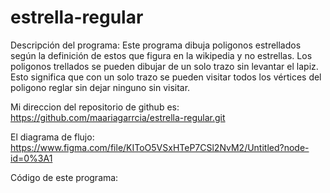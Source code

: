 # estrella-regular

Descripción del programa: 
Este programa dibuja poligonos estrellados según la definición de estos que figura en la wikipedia y no estrellas. 
Los poligonos trellados se pueden dibujar de un solo trazo sin levantar el lapiz. 
Esto significa que con un solo trazo se pueden visitar todos los vértices del poligono reglar sin dejar ninguno sin visitar.

Mi direccion del repositorio de github es:
https://github.com/maariagarrcia/estrella-regular.git


El diagrama de flujo: 
https://www.figma.com/file/KIToO5VSxHTeP7CSl2NvM2/Untitled?node-id=0%3A1

Código de este programa:

